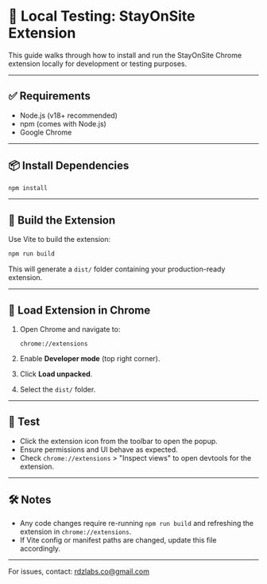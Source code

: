 # 🧪 Local Testing: StayOnSite Extension

This guide walks through how to install and run the StayOnSite Chrome extension locally for development or testing purposes.

---

## ✅ Requirements

* Node.js (v18+ recommended)
* npm (comes with Node.js)
* Google Chrome

---

## 📦 Install Dependencies

```bash
npm install
```

---

## 🔨 Build the Extension

Use Vite to build the extension:

```bash
npm run build
```

This will generate a `dist/` folder containing your production-ready extension.

---

## 🧩 Load Extension in Chrome

1. Open Chrome and navigate to:

   ```
   chrome://extensions
   ```
2. Enable **Developer mode** (top right corner).
3. Click **Load unpacked**.
4. Select the `dist/` folder.

---

## 🚀 Test

* Click the extension icon from the toolbar to open the popup.
* Ensure permissions and UI behave as expected.
* Check `chrome://extensions` > "Inspect views" to open devtools for the extension.

---

## 🛠 Notes

* Any code changes require re-running `npm run build` and refreshing the extension in `chrome://extensions`.
* If Vite config or manifest paths are changed, update this file accordingly.

---

For issues, contact: [rdzlabs.co@gmail.com](mailto:rdzlabs.co@gmail.com)
